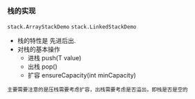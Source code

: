 ### 栈的实现  
`stack.ArrayStackDemo`
`stack.LinkedStackDemo`
- 栈的特性是 先进后出.
- 对栈的基本操作
   - 进栈 push(T value)
   - 出栈 pop()
   - 扩容 ensureCapacity(int minCapacity)
```
主要需要注意的是压栈需要考虑扩容，出栈需要考虑是否溢出，即栈是否是空的
```

